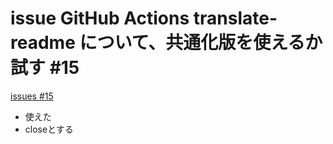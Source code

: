 # issue GitHub Actions translate-readme について、共通化版を使えるか試す #15
[issues #15](https://github.com/cat2151/tonejs-mml-to-json/issues/15)

- 使えた
- closeとする

